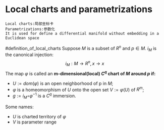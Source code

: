 # Local charts and parametrizations
	Local charts:局部坐标卡
	Parametrizations:参数化
	It is used for define a differential manifold without embedding in a Euclidean space
#definition_of_local_charts Suppose $M$ is a subset of $R^n$ and $p \in M$. 
$i_M$ is the canonical injection:$$i_M:M\rightarrow R^n,x\rightarrow x$$
The map $\varphi$ is called an **m-dimensional(local) $C^q$ chart of $M$ around $p$ if:**

* $U := dom(\varphi)$ is an open neighborhood of p in $M$;
* $\varphi$ is a homeomorphism of $U$ onto the open set $V := \varphi(U)$ of $R^m$;
* $g := i_M ◦ {\varphi}^{−1}$ is a $C^q$ immersion.

Some names:
* $U$ is charted territory of $\varphi$
* $V$ is parameter range
